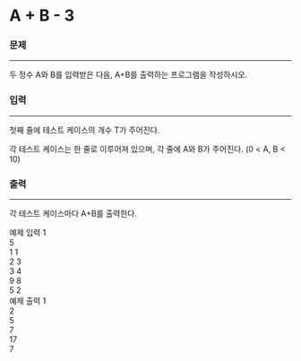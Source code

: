 # A + B - 3

### 문제

---
두 정수 A와 B를 입력받은 다음, A+B를 출력하는 프로그램을 작성하시오.

### 입력

---
첫째 줄에 테스트 케이스의 개수 T가 주어진다.

각 테스트 케이스는 한 줄로 이루어져 있으며, 각 줄에 A와 B가 주어진다. (0 < A, B < 10)

### 출력

---
각 테스트 케이스마다 A+B를 출력한다.

예제 입력 1<br>
5<br>
1 1<br>
2 3<br>
3 4<br>
9 8<br>
5 2<br>
예제 출력 1<br>
2<br>
5<br>
7<br>
17<br>
7<br>